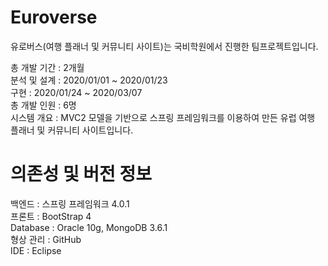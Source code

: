 # Euroverse

유로버스(여행 플래너 및 커뮤니티 사이트)는 국비학원에서 진행한 팀프로젝트입니다.


총 개발 기간 : 2개월  
분석 및 설계 : 2020/01/01 ~ 2020/01/23  
구현 : 2020/01/24 ~ 2020/03/07  
총 개발 인원 : 6명  
시스템 개요 : MVC2 모델을 기반으로 스프링 프레임워크를 이용하여 만든 유럽 여행 플래너 및 커뮤니티 사이트입니다.   


# 의존성 및 버전 정보

백엔드 : 스프링 프레임워크 4.0.1  
프론트 : BootStrap 4  
Database : Oracle 10g, MongoDB 3.6.1  
형상 관리 : GitHub  
IDE : Eclipse  
